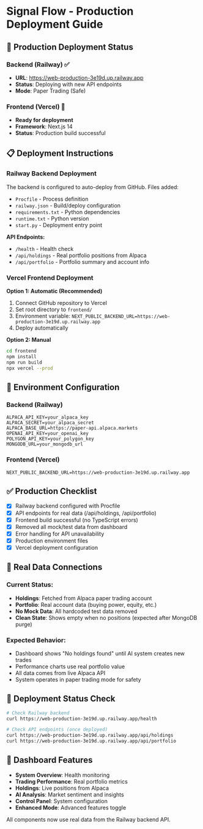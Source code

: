 # Signal Flow - Production Deployment Guide

## 🚀 Production Deployment Status

### Backend (Railway) ✅
- **URL**: https://web-production-3e19d.up.railway.app
- **Status**: Deploying with new API endpoints
- **Mode**: Paper Trading (Safe)

### Frontend (Vercel) 🚀
- **Ready for deployment**
- **Framework**: Next.js 14
- **Status**: Production build successful

## 📋 Deployment Instructions

### Railway Backend Deployment

The backend is configured to auto-deploy from GitHub. Files added:
- `Procfile` - Process definition
- `railway.json` - Build/deploy configuration  
- `requirements.txt` - Python dependencies
- `runtime.txt` - Python version
- `start.py` - Deployment entry point

**API Endpoints:**
- `/health` - Health check
- `/api/holdings` - Real portfolio positions from Alpaca
- `/api/portfolio` - Portfolio summary and account info

### Vercel Frontend Deployment

**Option 1: Automatic (Recommended)**
1. Connect GitHub repository to Vercel
2. Set root directory to `frontend/`
3. Environment variable: `NEXT_PUBLIC_BACKEND_URL=https://web-production-3e19d.up.railway.app`
4. Deploy automatically

**Option 2: Manual**
```bash
cd frontend
npm install
npm run build
npx vercel --prod
```

## 🔧 Environment Configuration

### Backend (Railway)
```env
ALPACA_API_KEY=your_alpaca_key
ALPACA_SECRET=your_alpaca_secret
ALPACA_BASE_URL=https://paper-api.alpaca.markets
OPENAI_API_KEY=your_openai_key
POLYGON_API_KEY=your_polygon_key
MONGODB_URL=your_mongodb_url
```

### Frontend (Vercel)
```env
NEXT_PUBLIC_BACKEND_URL=https://web-production-3e19d.up.railway.app
```

## ✅ Production Checklist

- [x] Railway backend configured with Procfile
- [x] API endpoints for real data (/api/holdings, /api/portfolio)
- [x] Frontend build successful (no TypeScript errors)
- [x] Removed all mock/test data from dashboard
- [x] Error handling for API unavailability
- [x] Production environment files
- [x] Vercel deployment configuration

## 🎯 Real Data Connections

### Current Status:
- **Holdings**: Fetched from Alpaca paper trading account
- **Portfolio**: Real account data (buying power, equity, etc.)
- **No Mock Data**: All hardcoded test data removed
- **Clean State**: Shows empty when no positions (expected after MongoDB purge)

### Expected Behavior:
- Dashboard shows "No holdings found" until AI system creates new trades
- Performance charts use real portfolio value
- All data comes from live Alpaca API
- System operates in paper trading mode for safety

## 🔄 Deployment Status Check

```bash
# Check Railway backend
curl https://web-production-3e19d.up.railway.app/health

# Check API endpoints (once deployed)
curl https://web-production-3e19d.up.railway.app/api/holdings
curl https://web-production-3e19d.up.railway.app/api/portfolio
```

## 📱 Dashboard Features

- **System Overview**: Health monitoring
- **Trading Performance**: Real portfolio metrics
- **Holdings**: Live positions from Alpaca
- **AI Analysis**: Market sentiment and insights
- **Control Panel**: System configuration
- **Enhanced Mode**: Advanced features toggle

All components now use real data from the Railway backend API.
